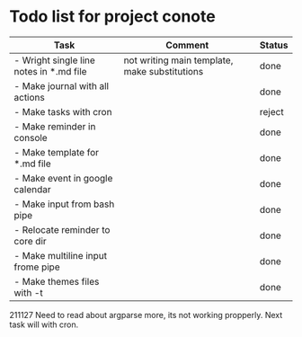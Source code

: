 # Todo list for project conote #
| Task                                    | Comment                                       | Status |
|-----------------------------------------|-----------------------------------------------|--------|
| - Wright single line notes in *.md file | not writing main template, make substitutions | done   |
| - Make journal with all actions         |                                               | done   |
| - Make tasks with cron                  |                                               | reject |
| - Make reminder in console              |                                               | done   |
| - Make template for *.md file           |                                               | done   |
| - Make event in google calendar         |                                               | done   |
| - Make input from bash pipe             |                                               | done   |
| - Relocate reminder to core dir         |                                               | done   |
| - Make multiline input frome pipe       |                                               | done   |
| - Make themes files with -t             |                                               | done   |

211127
Need to read about argparse more, its not working propperly.
Next task will with cron.
